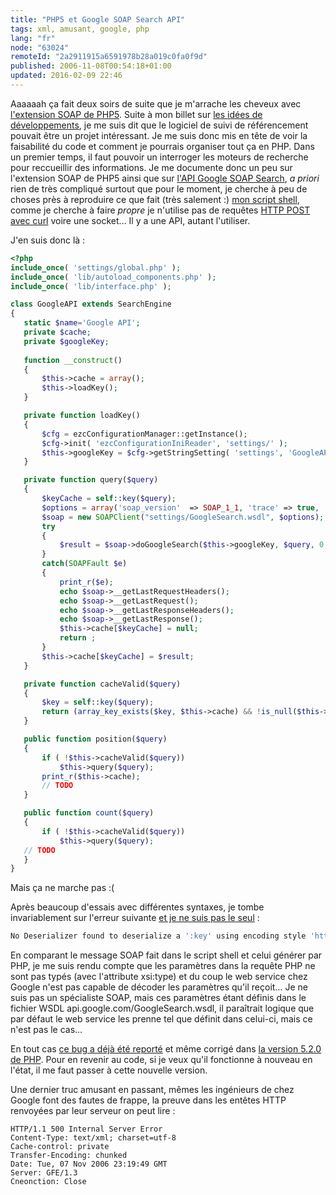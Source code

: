 ```yaml
---
title: "PHP5 et Google SOAP Search API"
tags: xml, amusant, google, php
lang: "fr"
node: "63024"
remoteId: "2a2911915a6591978b28a019c0fa0f9d"
published: 2006-11-08T00:54:18+01:00
updated: 2016-02-09 22:46
---
```

 
Aaaaaah ça fait deux soirs de suite que je m'arrache les cheveux avec
[l'extension SOAP de PHP5](http://fr.php.net/manual/en/ref.soap.php). Suite à
mon billet sur [les idées de
développements](/post/des-idees-plein-d-idees-trop-d-idees), je me suis dit que
le logiciel de suivi de référencement pouvait être un projet intéressant. Je me
suis donc mis en tête de voir la faisabilité du code et comment je pourrais
organiser tout ça en PHP. Dans un premier temps, il faut pouvoir un interroger
les moteurs de recherche pour reccueillir des informations. Je me documente donc
un peu sur l'extension SOAP de PHP5 ainsi que sur [l'API Google SOAP
Search](http://code.google.com/apis/soapsearch/), *a priori* rien de très
compliqué surtout que pour le moment, je cherche à peu de choses près à
reproduire ce que fait (très salement :) [mon script
shell](/post/un-script-shell-pour-compter-le-nombre-de-pages-indexees-dans-google),
comme je cherche à faire *propre* je n'utilise pas de requêtes [HTTP POST avec
curl](http://fr.php.net/manual/en/ref.curl.php) voire une socket… Il y a une
API, autant l'utiliser.

 
J'en suis donc là :

 ``` php
<?php
include_once( 'settings/global.php' );
include_once( 'lib/autoload_components.php' );
include_once( 'lib/interface.php' );

class GoogleAPI extends SearchEngine
{
    static $name='Google API';
    private $cache;
    private $googleKey;
    
    function __construct()
    {
        $this->cache = array();
        $this->loadKey();
    }

    private function loadKey()
    {
        $cfg = ezcConfigurationManager::getInstance();
        $cfg->init( 'ezcConfigurationIniReader', 'settings/' );
        $this->googleKey = $cfg->getStringSetting( 'settings', 'GoogleAPI', 'GoogleKey' );
    }

    private function query($query)
    {
        $keyCache = self::key($query);
        $options = array('soap_version'  => SOAP_1_1, 'trace' => true, 'exceptions' => true);
        $soap = new SOAPClient("settings/GoogleSearch.wsdl", $options);
        try 
        {
            $result = $soap->doGoogleSearch($this->googleKey, $query, 0, 100, false, '',false, '','','');
        }
        catch(SOAPFault $e)
        {
            print_r($e);
            echo $soap->__getLastRequestHeaders();
            echo $soap->__getLastRequest();
            echo $soap->__getLastResponseHeaders();
            echo $soap->__getLastResponse();
            $this->cache[$keyCache] = null;
            return ;
        }
        $this->cache[$keyCache] = $result;
    }

    private function cacheValid($query)
    {
        $key = self::key($query);
        return (array_key_exists($key, $this->cache) && !is_null($this->cache[$key]));
    }

    public function position($query)
    {
        if ( !$this->cacheValid($query))
            $this->query($query);
        print_r($this->cache);
        // TODO
    }

    public function count($query)
    {
        if ( !$this->cacheValid($query))
            $this->query($query);
    // TODO
    }
}
```

 
Mais ça ne marche pas :(

Après beaucoup d'essais avec différentes syntaxes, je tombe invariablement sur
l'erreur suivante [et je ne suis pas le
seul](http://groups.google.com/groups/search?q=No%20Deserializer%20found%20to%20deserialize%20key&amp;qt_s=Search)
:

 ``` php
No Deserializer found to deserialize a ':key' using encoding style 'http://schemas.xmlsoap.org/soap/encoding/'.
```

 
En comparant le message SOAP fait dans le script shell et celui générer par PHP,
je me suis rendu compte que les paramètres dans la requête PHP ne sont pas typés
(avec l'attribute xsi:type) et du coup le web service chez Google n'est pas
capable de décoder les paramètres qu'il reçoit… Je ne suis pas un spécialiste
SOAP, mais ces paramètres étant définis dans le fichier
WSDL api.google.com/GoogleSearch.wsdl, il paraîtrait logique que par
défaut le web service les prenne tel que définit dans celui-ci, mais ce n'est
pas le cas…

 
En tout cas [ce bug a déjà été reporté](http://bugs.php.net/bug.php?id=37523) et
même corrigé dans [la version 5.2.0 de PHP](http://fr.php.net/ChangeLog-5.php).
Pour en revenir au code, si je veux qu'il fonctionne à nouveau en l'état, il me
faut passer à cette nouvelle version.

 
Une dernier truc amusant en passant, mêmes les ingénieurs de chez Google font
des fautes de frappe, la preuve dans les entêtes HTTP renvoyées par leur serveur
on peut lire :

 ``` 
HTTP/1.1 500 Internal Server Error
Content-Type: text/xml; charset=utf-8
Cache-control: private
Transfer-Encoding: chunked
Date: Tue, 07 Nov 2006 23:19:49 GMT
Server: GFE/1.3
Cneonction: Close
```

